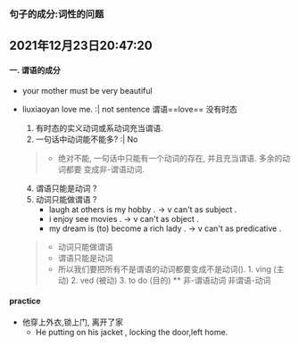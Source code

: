 ### 句子的成分:词性的问题
2021年12月23日20:47:20
---
#### 一. 谓语的成分
   * your mother must be very beautiful 
   * liuxiaoyan love me.  :| not sentence 谓语==love== 没有时态
      1. 有时态的实义动词或系动词充当谓语.
      2. 一句话中动词能不能多?    :| No
      >  * 绝对不能, 一句话中只能有一个动词的存在, 并且充当谓语. 多余的动词都要
      变成非-谓语动词.

      4. 谓语只能是动词 ? 
      5. 动词只能做谓语 ?
          * laugh at others is my hobby . -> v can't as subject .
          * i enjoy see movies . -> v can't as object .
          * my dream is (to) become a rich lady . -> v can't as  predicative .
        >  * 动词只能做谓语
        >  * 谓语只能是动词 
        >  * 所以我们要把所有不是谓语的动词都要变成不是动词().
             1. ving   (主动)
             2.  ved   (被动)
             3. to do  (目的)
        >  ** 非-谓语动词 非谓语-动词
        
   
#### practice 

* 他穿上外衣,锁上门, 离开了家
  * He putting on his jacket , locking the door,left home.
  

             
             
             
        
   
